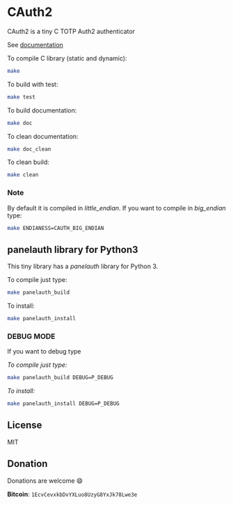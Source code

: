 # CAuth2
CAuth2 is a tiny C TOTP Auth2 authenticator

See [documentation](https://devfabiosilva.github.io/CAuth2/)

To compile C library (static and dynamic):

```sh
make
```

To build with test:

```sh
make test
```

To build documentation:

```sh
make doc
```

To clean documentation:

```sh
make doc_clean
```

To clean build:

```sh
make clean
```

### Note

By default it is compiled in _little_endian_. If you want to compile in _big_endian_ type:

```sh
make ENDIANESS=CAUTH_BIG_ENDIAN
```

## panelauth library for Python3

This tiny library has a _panelauth_ library for Python 3.

To compile just type:

```sh
make panelauth_build
```

To install:

```sh
make panelauth_install
```

### DEBUG MODE

If you want to debug type

_To compile just type:_

```sh
make panelauth_build DEBUG=P_DEBUG
```

_To install:_

```sh
make panelauth_install DEBUG=P_DEBUG
```
## License
MIT

## Donation

Donations are welcome :smile:

**Bitcoin**: `1EcvCevxkbDvYXLuo8UzyG8YxJk78Lwe3e`

